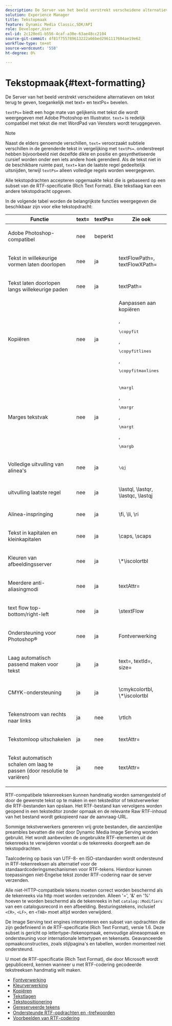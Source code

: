 ```yaml
---
description: De Server van het beeld verstrekt verscheidene alternatieven om tekst terug te geven, toegankelijk met text= en textPs= bevelen.
solution: Experience Manager
title: Tekstopmaak
feature: Dynamic Media Classic,SDK/API
role: Developer,User
exl-id: 2c120ed1-b556-4caf-a30e-63ae48cc2104
source-git-commit: 4f81f755789613222a66bed2961117604ae19e62
workflow-type: tm+mt
source-wordcount: '558'
ht-degree: 0%

---
```


# Tekstopmaak{#text-formatting}

De Server van het beeld verstrekt verscheidene alternatieven om tekst terug te geven, toegankelijk met text= en textPs= bevelen.

`textPs=` biedt een hoge mate van gelijkenis met tekst die wordt weergegeven met Adobe Photoshop en Illustrator. `text=` is redelijk compatibel met tekst die met WordPad van Vensters wordt teruggegeven.

>[!NOTE]
>
>Naast de elders genoemde verschillen, `text=` veroorzaakt subtiele verschillen in de gerenderde tekst in vergelijking met `textPs=`. onderstreept hebben bijvoorbeeld niet dezelfde dikte en positie en gesynthetiseerde cursief worden onder een iets andere hoek gerenderd. Als de tekst niet in de beschikbare ruimte past, `text=` kan de laatste regel gedeeltelijk uitsnijden, terwijl `textPs=` alleen volledige regels worden weergegeven.

Alle tekstopdrachten accepteren opgemaakte tekst die is gebaseerd op een subset van de RTF-specificatie (Rich Text Format). Elke tekstlaag kan een andere tekstopdracht opgeven.

In de volgende tabel worden de belangrijkste functies weergegeven die beschikbaar zijn voor elke tekstopdracht:

<table id="table_9C41CBDA94C24805B538E5049B0137C6"> 
 <thead> 
  <tr> 
   <th class="entry"> <b> Functie</b> </th> 
   <th class="entry"> <b> text=</b> </th> 
   <th class="entry"> <b> textPs=</b> </th> 
   <th class="entry"> <b> Zie ook</b> </th> 
  </tr> 
 </thead>
 <tbody> 
  <tr> 
   <td> <p> Adobe Photoshop-compatibel </p> </td> 
   <td> <p> nee </p> </td> 
   <td> <p> beperkt </p> </td> 
   <td> <p> </p> </td> 
  </tr> 
  <tr> 
   <td> <p>Tekst in willekeurige vormen laten doorlopen </p> </td> 
   <td> <p>nee </p> </td> 
   <td> <p>ja </p> </td> 
   <td> <p>textFlowPath=, textFlowXPath= </p> </td> 
  </tr> 
  <tr> 
   <td> <p>Tekst laten doorlopen langs willekeurige paden </p> </td> 
   <td> <p>nee </p> </td> 
   <td> <p>ja </p> </td> 
   <td> <p>textPath= </p> </td> 
  </tr> 
  <tr> 
   <td> <p>Kopiëren </p> </td> 
   <td> <p>nee </p> </td> 
   <td> <p>ja </p> </td> 
   <td> Aanpassen aan kopiëren <p>, <pre>\copyfit</pre>, <pre>\copyfitlines</pre>, <pre>\copyfitmaxlines</pre> </p> </td> 
  </tr> 
  <tr> 
   <td> <p>Marges tekstvak </p> </td> 
   <td> <p>nee </p> </td> 
   <td> <p>ja </p> </td> 
   <td> <p><pre>\margl</pre>, <pre>\margr</pre>, <pre>\margt</pre>, <pre>\margb</pre> </p> </td> 
  </tr> 
  <tr> 
   <td> <p>Volledige uitvulling van alinea's </p> </td> 
   <td> <p>nee </p> </td> 
   <td> <p>ja </p> </td> 
   <td> <p><pre>\qj</pre> </p> </td> 
  </tr> 
  <tr> 
   <td> <p>uitvulling laatste regel </p> </td> 
   <td> <p>nee </p> </td> 
   <td> <p>ja </p> </td> 
   <td> <p>\lastql, \lastqr, \lastqc, \lastqj </p> </td> 
  </tr> 
  <tr> 
   <td> <p>Alinea-inspringing </p> </td> 
   <td> <p>nee </p> </td> 
   <td> <p>ja </p> </td> 
   <td> <p>\fi, \li, \ri </p> </td> 
  </tr> 
  <tr> 
   <td> <p>Tekst in kapitalen en kleinkapitalen </p> </td> 
   <td> <p>nee </p> </td> 
   <td> <p>ja </p> </td> 
   <td> <p>\caps, \scaps </p> </td> 
  </tr> 
  <tr> 
   <td> <p>Kleuren van afbeeldingsserver </p> </td> 
   <td> <p>nee </p> </td> 
   <td> <p>ja </p> </td> 
   <td> <p>\*\iscolortbl </p> </td> 
  </tr> 
  <tr> 
   <td> <p>Meerdere anti-aliasingmodi </p> </td> 
   <td> <p>nee </p> </td> 
   <td> <p>ja </p> </td> 
   <td> <p>textAttr= </p> </td> 
  </tr> 
  <tr> 
   <td> <p>text flow top-bottom/right-left </p> </td> 
   <td> <p>nee </p> </td> 
   <td> <p>ja </p> </td> 
   <td> <p>\stextFlow </p> </td> 
  </tr> 
  <tr> 
   <td> <p>Ondersteuning voor Photoshop® </p> </td> 
   <td> <p>nee </p> </td> 
   <td> <p>ja </p> </td> 
   <td> Fontverwerking </td> 
  </tr> 
  <tr> 
   <td> <p>Laag automatisch passend maken voor tekst </p> </td> 
   <td> <p>ja </p> </td> 
   <td> <p>ja </p> </td> 
   <td> <p>text=, textId=, size= </p> </td> 
  </tr> 
  <tr> 
   <td> <p>CMYK-ondersteuning </p> </td> 
   <td> <p>ja </p> </td> 
   <td> <p>ja </p> </td> 
   <td> <p>\cmykcolortbl, \*\iscolortbl </p> </td> 
  </tr> 
  <tr> 
   <td> <p>Tekenstroom van rechts naar links </p> </td> 
   <td> <p>ja </p> </td> 
   <td> <p>nee </p> </td> 
   <td> <p>\rtlch </p> </td> 
  </tr> 
  <tr> 
   <td> <p>Tekstomloop uitschakelen </p> </td> 
   <td> <p>ja </p> </td> 
   <td> <p>nee </p> </td> 
   <td> <p>textAttr= </p> </td> 
  </tr> 
  <tr> 
   <td> <p>Tekst automatisch schalen om laag te passen (door resolutie te variëren) </p> </td> 
   <td> <p>ja </p> </td> 
   <td> <p>nee </p> </td> 
   <td> <p>textAttr= </p> </td> 
  </tr> 
 </tbody> 
</table>

RTF-compatibele tekenreeksen kunnen handmatig worden samengesteld of door de gewenste tekst op te maken in een teksteditor of tekstverwerker die RTF-bestanden kan opslaan. Het RTF-bestand kan vervolgens worden geopend in een teksteditor zonder opmaak en de relevante Raw RTF-inhoud van het bestand wordt gekopieerd naar de aanvraag-URL.

Sommige tekstverwerkers genereren vrij grote bestanden, die aanzienlijke preambles bevatten die niet door Dynamic Media Image Serving worden gebruikt. Het wordt aanbevolen de ongebruikte RTF-elementen uit de tekenreeks te verwijderen voordat u de tekenreeks doorgeeft aan de tekstopdrachten.

Taalcodering op basis van UTF-8- en ISO-standaarden wordt ondersteund in RTF-tekenreeksen als alternatief voor de standaardcoderingsmechanismen voor RTF-tekens. Hierdoor kunnen toepassingen niet-Engelse tekst zonder RTF-codering naar de server verzenden.

Alle niet-HTTP-compatibele tekens moeten correct worden beschermd als de tekenreeks via http moet worden verzonden. Alleen &#39;=&#39;, &#39;&amp;&#39; en &#39;%&#39; hoeven te worden beschermd als de tekenreeks in het `catalog::Modifiers` van een catalogusrecord in een afbeelding. Besturingstekens, inclusief `<CR>`, `<LF>`, en `<TAB>` moet altijd worden verwijderd.

De Image Serving text engines interpreteren een subset van opdrachten die zijn gedefinieerd in de RTF-specificatie (Rich Text Format), versie 1.6. Deze subset is gericht op lettertype-/tekenopmaak, eenvoudige alineaopmaak en ondersteuning voor internationale lettertypen en tekensets. Geavanceerde opmaakconstructies, zoals stijlpagina&#39;s en tabellen, worden momenteel niet ondersteund.

U moet de RTF-specificatie (Rich Text Format), die door Microsoft wordt gepubliceerd, kennen wanneer u met RTF-codering gecodeerde tekstreeksen handmatig wilt maken.

* [Fontverwerking](r-font-handling.md)
* [Kleurverwerking](r-color-handling.md)
* [Kopiëren](r-copy-fitting.md)
* [Tekstlagen](r-text-layers.md)
* [Tekstpositionering](r-text-positioning.md)
* [Gereserveerde tekens](r-reserved-characters.md)
* [Ondersteunde RTF-opdrachten en -trefwoorden](c-supported-rtf-commands-and-keywords/c-supported-rtf-commands-and-keywords.md)
* [Voorbeelden van RTF-codering](r-rtf-encoding-examples.md)
